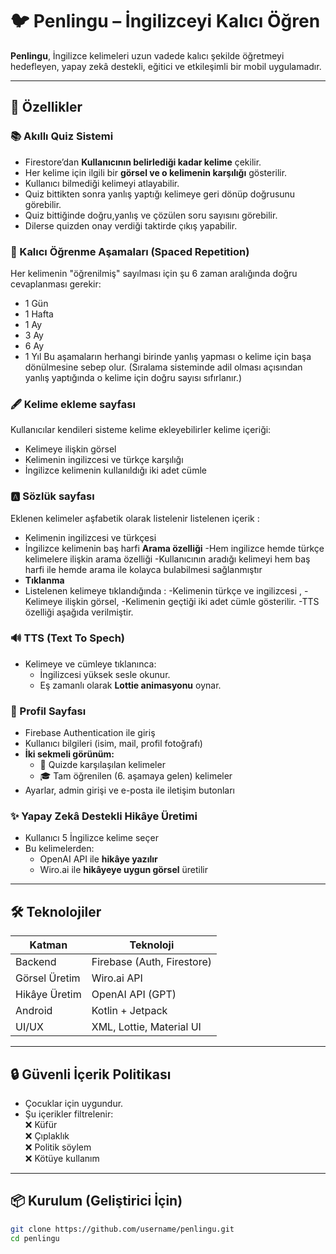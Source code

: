 # 🐦 Penlingu – İngilizceyi Kalıcı Öğren

**Penlingu**, İngilizce kelimeleri uzun vadede kalıcı şekilde öğretmeyi hedefleyen, yapay zekâ destekli, eğitici ve etkileşimli bir mobil uygulamadır.

<!-- ![Penlingu Logo](https://your-image-link.com/logo.png) İstersen buraya bir logo linki koyabilirsin -->

---

## 🚀 Özellikler

### 📚 Akıllı Quiz Sistemi
- Firestore’dan **Kullanıcının belirlediği kadar kelime** çekilir.
- Her kelime için ilgili bir **görsel ve o kelimenin karşılığı** gösterilir.
- Kullanıcı bilmediği kelimeyi atlayabilir.
- Quiz bittikten sonra yanlış yaptığı kelimeye geri dönüp doğrusunu görebilir.
- Quiz bittiğinde doğru,yanlış ve çözülen soru sayısını görebilir.
- Dilerse quizden onay verdiği taktirde çıkış yapabilir.

### 🧠 Kalıcı Öğrenme Aşamaları (Spaced Repetition)
Her kelimenin "öğrenilmiş" sayılması için şu 6 zaman aralığında doğru cevaplanması gerekir:
- 1 Gün  
- 1 Hafta  
- 1 Ay  
- 3 Ay  
- 6 Ay  
- 1 Yıl
Bu aşamaların herhangi birinde yanlış yapması o kelime için başa dönülmesine sebep olur.
(Sıralama sisteminde adil olması açısından yanlış yaptığında o kelime için doğru sayısı sıfırlanır.)

### 🖋️ Kelime ekleme sayfası
Kullanıcılar kendileri sisteme kelime ekleyebilirler kelime içeriği:
- Kelimeye ilişkin görsel
- Kelimenin ingilizcesi ve türkçe karşılığı
- İngilizce kelimenin kullanıldığı iki adet cümle

### 🅰️ Sözlük sayfası
Eklenen kelimeler aşfabetik olarak listelenir listelenen içerik :
- Kelimenin ingilizcesi ve türkçesi
- İngilizce kelimenin baş harfi
  **Arama özelliği**
  -Hem ingilizce hemde türkçe kelimelere ilişkin arama özelliği
  -Kullanıcının aradığı kelimeyi hem baş harfi ile hemde arama ile kolayca bulabilmesi sağlanmıştır
- **Tıklanma**
- Listelenen kelimeye tıklandığında :
  -Kelimenin türkçe ve ingilizcesi ,
  -Kelimeye ilişkin görsel,
  -Kelimenin geçtiği iki adet cümle gösterilir.
  -TTS özelliği aşağıda verilmiştir.


### 🔊 TTS (Text To Spech)
- Kelimeye ve cümleye tıklanınca:
  - İngilizcesi yüksek sesle okunur.
  - Eş zamanlı olarak **Lottie animasyonu** oynar.

### 

### 👤 Profil Sayfası
- Firebase Authentication ile giriş
- Kullanıcı bilgileri (isim, mail, profil fotoğrafı)
- **İki sekmeli görünüm:**
  - 🧠 Quizde karşılaşılan kelimeler
  - 🎓 Tam öğrenilen (6. aşamaya gelen) kelimeler
- Ayarlar, admin girişi ve e-posta ile iletişim butonları

### ✨ Yapay Zekâ Destekli Hikâye Üretimi
- Kullanıcı 5 İngilizce kelime seçer
- Bu kelimelerden:
  - OpenAI API ile **hikâye yazılır**
  - Wiro.ai ile **hikâyeye uygun görsel** üretilir

---

## 🛠️ Teknolojiler

| Katman        | Teknoloji                |
|---------------|--------------------------|
| Backend       | Firebase (Auth, Firestore) |
| Görsel Üretim | Wiro.ai API              |
| Hikâye Üretim | OpenAI API (GPT)         |
| Android       | Kotlin + Jetpack         |
| UI/UX         | XML, Lottie, Material UI |

---

## 🔒 Güvenli İçerik Politikası
- Çocuklar için uygundur.
- Şu içerikler filtrelenir:  
  ❌ Küfür  
  ❌ Çıplaklık  
  ❌ Politik söylem  
  ❌ Kötüye kullanım

---

## 📦 Kurulum (Geliştirici İçin)

```bash
git clone https://github.com/username/penlingu.git
cd penlingu
